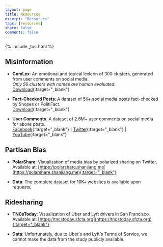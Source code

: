 ```yaml
---
layout: page
title: Resources
excerpt: "Resources"
tags: [resources]
share: false
comments: false 
---
```


{% include _toc.html %}

## Misinformation

* **ComLex**: An emotional and topical lexicon of 300 clusters, generated from user comments on social media.  
*Only 56 clusters with names are human evaluated.*  
[Download](ComLex.csv){:target="_blank"}

* **Fact-Checked Posts**: A dataset of 5K+ social media posts fact-checked by Snopes or PolitiFact.  
[Download](factchecks.csv){:target="_blank"}

* **User Comments**: A dataset of 2.6M+ user comments on social media for above posts.  
[Facebook](comments/facebook.bz2){:target="_blank"} | [Twitter](comments/twitter.bz2){:target="_blank"} | [YouTube](comments/youtube.bz2){:target="_blank"}

## Partisan Bias

* **PolarShare**: Visualization of media bias by polarized sharing on Twitter.  
Available at: [https://polarshare.shanjiang.me](https://polarshare.shanjiang.me){:target="_blank"}

* **Data**: The complete dataset for 10K+ websites is available upon requests.

## Ridesharing

* **TNCsToday**: Visualization of Uber and Lyft drivers in San Francisco.  
Available at: [https://tncstoday.sfcta.org](https://tncstoday.sfcta.org){:target="_blank"}

* **Data**: Unfortunately, due to Uber's and Lyft's Terms of Service, we cannot make the data from the study publicly available.
